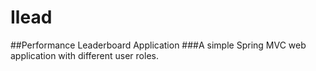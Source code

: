 # Ilead
##Performance Leaderboard Application
###A simple Spring MVC web application with different user roles.

